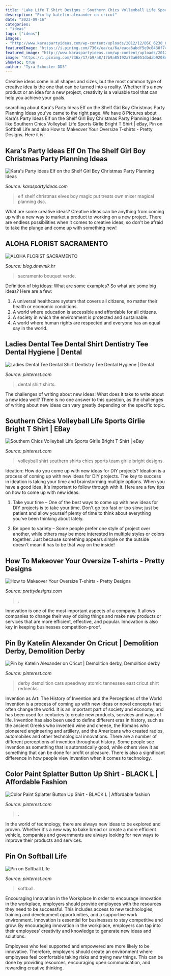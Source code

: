 ```yaml
---
title: "Lake Life T Shirt Designs : Southern Chics Volleyball Life Sports Girlie Bright T Shirt"
description: "Pin by katelin alexander on cricut"
date: "2023-09-16"
categories:
- "ideas"
tags: ["ideas"]
images:
- "http://www.karaspartyideas.com/wp-content/uploads/2012/12/DSC_6238_600x896.jpg"
featuredImage: "https://i.pinimg.com/736x/ea/ca/6a/eaca6abdf5e9c0430f741a69d5b56032--demolition-derby-derby-cars.jpg"
featured_image: "http://www.karaspartyideas.com/wp-content/uploads/2012/12/DSC_6238_600x896.jpg"
image: "https://i.pinimg.com/736x/17/b9/a8/17b9a85192a73a6051dbdab9208d5734.jpg"
ShowToc: true
author: "Tyra Schuster DDS"
---
```



Creative ideas come in all shapes and sizes, but the most common type of creative idea is the one that can be turned into a reality. Whether it's a new product or an idea for a new project, creativity is a valuable tool that can help you achieve your goals.

	

		
searching about Kara&#039;s Party Ideas Elf on the Shelf Girl Boy Christmas Party Planning Ideas you've came to the right page. We have 8 Pictures about Kara&#039;s Party Ideas Elf on the Shelf Girl Boy Christmas Party Planning Ideas like Southern Chics Volleyball Life Sports Girlie Bright T Shirt | eBay, Pin on Softball Life and also How to Makeover Your Oversize T-shirts - Pretty Designs. Here it is:
		
    
## Kara&#039;s Party Ideas Elf On The Shelf Girl Boy Christmas Party Planning Ideas

<img loading=lazy src="http://www.karaspartyideas.com/wp-content/uploads/2012/12/DSC_6238_600x896.jpg" onerror="this.onerror=null;this.src='https://tse2.mm.bing.net/th?id=OIP.qCOahSkynvOQojQE0YOQAwHaLD&amp;pid=15.1';" alt="Kara&#039;s Party Ideas Elf on the Shelf Girl Boy Christmas Party Planning Ideas">

_Source: karaspartyideas.com_

>elf shelf christmas elves boy magic put treats own mixer magical planning dsc. 

	

What are some creative ideas?
Creative ideas can be anything from coming up with a new way to market a product to working on a new project. There are endless possibilities when it comes to creative ideas, so don't be afraid to take the plunge and come up with something new!

    
## ALOHA FLORIST SACRAMENTO

<img loading=lazy src="http://bit.ly/pAl5SM" onerror="this.onerror=null;this.src='https://tse2.mm.bing.net/th?id=OIP.lycazRfQW6FxEP2T95zNpQHaE8&amp;pid=15.1';" alt="ALOHA FLORIST SACRAMENTO">

_Source: blog.dnevnik.hr_

>sacramento bouquet verde. 

	

Definition of big ideas: What are some examples?
So what are some big ideas? Here are a few: 
1. A universal healthcare system that covers all citizens, no matter their health or economic conditions. 
2. A world where education is accessible and affordable for all citizens. 
3. A society in which the environment is protected and sustainable. 
4. A world where human rights are respected and everyone has an equal say in the world.

    
## Ladies Dental Tee Dental Shirt Dentistry Tee Dental Hygiene | Dental

<img loading=lazy src="https://i.pinimg.com/736x/7b/e7/e9/7be7e9f05117e617cbec3ef85e5171cd.jpg" onerror="this.onerror=null;this.src='https://tse4.mm.bing.net/th?id=OIP.tvn3yeaOc6WE7N6iOZOtWQHaHa&amp;pid=15.1';" alt="Ladies Dental Tee Dental Shirt Dentistry Tee Dental Hygiene | Dental">

_Source: pinterest.com_

>dental shirt shirts. 

	

The challenges of writing about new ideas: What does it take to write about a new idea well?
There is no one answer to this question, as the challenges of writing about new ideas can vary greatly depending on the specific topic.

    
## Southern Chics Volleyball Life Sports Girlie Bright T Shirt | EBay

<img loading=lazy src="https://i.pinimg.com/736x/66/d1/3d/66d13d99d582c0c92dbf581371f4f833.jpg" onerror="this.onerror=null;this.src='https://tse1.mm.bing.net/th?id=OIP.FyNK5_n5Ywf6QgqndmlMIQHaHa&amp;pid=15.1';" alt="Southern Chics Volleyball Life Sports Girlie Bright T Shirt | eBay">

_Source: pinterest.com_

>volleyball shirt southern shirts chics sports team girlie bright designs. 

	

Ideation: How do you come up with new ideas for DIY projects?
Ideation is a process of coming up with new ideas for DIY projects. The key to success in ideation is taking your time and brainstorming multiple options. When you have a good idea, it's important to follow through with it. Here are a few tips on how to come up with new ideas:
1. Take your time – One of the best ways to come up with new ideas for DIY projects is to take your time. Don't go too fast or too slow; just be patient and allow yourself plenty of time to think about everything you've been thinking about lately.

2. Be open to variety – Some people prefer one style of project over another, while others may be more interested in multiple styles or colors together. Just because something appears simple on the outside doesn't mean it has to be that way on the inside!


    
## How To Makeover Your Oversize T-shirts - Pretty Designs

<img loading=lazy src="http://www.prettydesigns.com/wp-content/uploads/2014/08/T-shirt-into-Bags.jpg" onerror="this.onerror=null;this.src='https://tse4.mm.bing.net/th?id=OIP.73i-aBbQBveAjxTSN42FuQHaPM&amp;pid=15.1';" alt="How to Makeover Your Oversize T-shirts - Pretty Designs">

_Source: prettydesigns.com_

>. 

	

Innovation is one of the most important aspects of a company. It allows companies to change their way of doing things and make new products or services that are more efficient, effective, and popular. Innovation is also key in keeping businesses competition-proof.

    
## Pin By Katelin Alexander On Cricut | Demolition Derby, Demolition Derby

<img loading=lazy src="https://i.pinimg.com/736x/ea/ca/6a/eaca6abdf5e9c0430f741a69d5b56032--demolition-derby-derby-cars.jpg" onerror="this.onerror=null;this.src='https://tse4.mm.bing.net/th?id=OIP.0dZpTD-4xl4LTflGTr8G6AHaHa&amp;pid=15.1';" alt="Pin by Katelin Alexander on Cricut | Demolition derby, Demolition derby">

_Source: pinterest.com_

>derby demolition cars speedway atomic tennessee east cricut shirt rednecks. 

	

Invention as Art: The History of Invention and the Perceptions of the World
Invention is a process of coming up with new ideas or novel concepts that often change the world. It is an important part of society and economy, and has been used for centuries to create new products, services and ways of life. Invention has also been used to define different eras in history, such as the ancient Greeks who invented wine and cheese, the Romans who pioneered engineering and artillery, and the Americans who created radios, automobiles and other technological innovations.
There are a number of different perceptions of invention throughout history. Some people see invention as something that is automatically good, while others view it as something that can be done for profit or pleasure. There is also a significant difference in how people view invention when it comes to technology.

    
## Color Paint Splatter Button Up Shirt - BLACK L | Affordable Fashion

<img loading=lazy src="https://i.pinimg.com/736x/7a/20/92/7a20928c536fa55fae604b0a1023f2ff.jpg" onerror="this.onerror=null;this.src='https://tse3.mm.bing.net/th?id=OIP.nchstQNaQBSAQHu9f9GN0QHaJ1&amp;pid=15.1';" alt="Color Paint Splatter Button Up Shirt - BLACK L | Affordable fashion">

_Source: pinterest.com_

>. 

	

In the world of technology, there are always new ideas to be explored and proven. Whether it's a new way to bake bread or create a more efficient vehicle, companies and governments are always looking for new ways to improve their products and services.

    
## Pin On Softball Life

<img loading=lazy src="https://i.pinimg.com/736x/17/b9/a8/17b9a85192a73a6051dbdab9208d5734.jpg" onerror="this.onerror=null;this.src='https://tse4.mm.bing.net/th?id=OIP.P8kaYfFccEavl_vmjkOy6gHaHz&amp;pid=15.1';" alt="Pin on Softball Life">

_Source: pinterest.com_

>softball. 

	

Encouraging Innovation in the Workplace
In order to encourage innovation in the workplace, employers should provide employees with the resources they need to be successful. This includes access to new technologies, training and development opportunities, and a supportive work environment.
Innovation is essential for businesses to stay competitive and grow. By encouraging innovation in the workplace, employers can tap into their employees’ creativity and knowledge to generate new ideas and solutions.

Employees who feel supported and empowered are more likely to be innovative. Therefore, employers should create an environment where employees feel comfortable taking risks and trying new things. This can be done by providing resources, encouraging open communication, and rewarding creative thinking.

